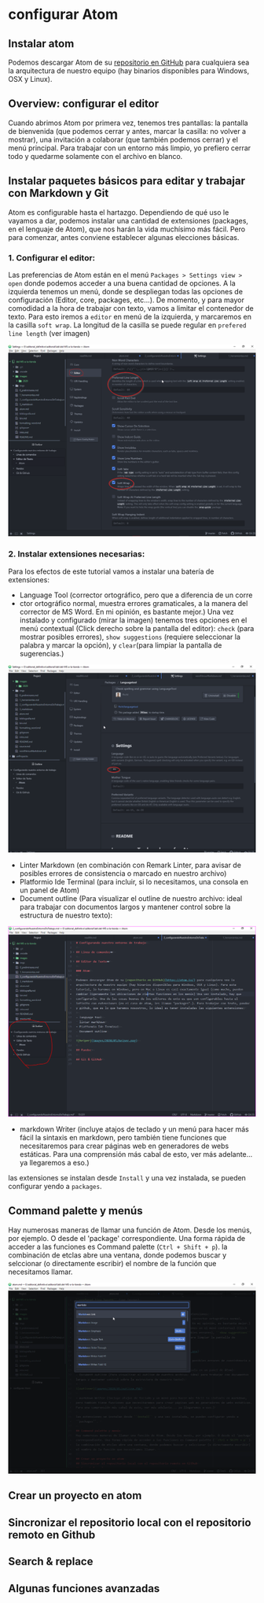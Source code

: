 # configurar Atom

## Instalar atom
Podemos descargar Atom de su [repositorio en GitHub](https://atom.io/) para cualquiera sea la arquitectura de nuestro equipo (hay binarios disponibles para Windows, OSX y Linux).
## Overview: configurar el editor
Cuando abrimos Atom por primera vez, tenemos tres pantallas: la pantalla de bienvenida (que podemos cerrar y antes, marcar la casilla: no volver a mostrar), una invitación a colaborar (que también podemos cerrar) y el menú principal. Para trabajar con un entorno más limpio, yo prefiero cerrar todo y quedarme solamente con el archivo en blanco.
## Instalar paquetes básicos para editar y trabajar con  Markdown y Git
Atom es configurable hasta el hartazgo. Dependiendo de qué uso le vayamos a dar, podemos instalar una cantidad de extensiones (packages, en el lenguaje de Atom), que nos harán la vida muchísimo más fácil. Pero para comenzar, antes conviene establecer algunas elecciones básicas.
### 1. Configurar el editor:
Las preferencias de Atom están en el menú ``Packages > Settings view > open`` donde podemos acceder a una buena cantidad de opciones. A la izquierda tenemos un menú, donde se despliegan todas las opciones de configuración (Editor, core, packages, etc...). De momento, y para mayor comodidad a la hora de trabajar con texto, vamos a limitar el contenedor de texto.  Para esto iremos a ``editor`` en menú de la izquierda, y marcaremos en la casilla ``soft wrap``. La longitud de la casilla se puede regular en ``prefered line length`` (ver imagen)

![configurar editor](images/2020/05/configurar-editor.png)

### 2. Instalar extensiones necesarias:
Para los efectos de este tutorial vamos a instalar una batería de extensiones:
- Language Tool (corrector ortográfico, pero que a diferencia de un corre
-   ctor ortográfico normal, muestra errores gramaticales, a la manera del corrector de MS Word. En mi opinión, es bastante mejor.) Una vez instalado y configurado (mirar la imagen) tenemos tres opciones en el menú contextual (Click derecho sobre la pantalla del editor): ``check`` (para mostrar posibles errores), ``show suggestions`` (requiere seleccionar la palabra y marcar la opción), y ``clear``(para limpiar la pantalla de sugerencias.)

![languageTool configuración](images/2020/05/languageToolConfigLang.png)

- Linter Markdown (en combinación con Remark Linter, para avisar de posibles errores de consistencia o marcado en nuestro archivo)
- Platformio Ide Terminal (para incluir, si lo necesitamos, una consola en un panel de Atom)
- Document outline (Para visualizar el outline de nuestro archivo: ideal para trabajar con documentos largos y mantener control sobre la estructura de nuestro texto):

![outliner](images/2020/05/outline.PNG)

- markdown Writer (incluye atajos de teclado y un menú para hacer más fácil la sintaxis en markdown, pero también tiene funciones que necesitaremos para crear páginas web en generadores de webs estáticas. Para una comprensión más cabal de esto, ver más adelante... ya llegaremos a eso.)

las extensiones se instalan desde ``Install`` y una vez instalada, se pueden configurar yendo a ``packages``.

## Command palette y menús
Hay numerosas maneras de llamar una función de Atom. Desde los menús, por ejemplo. O desde el 'package' correspondiente. Una forma rápida de acceder a las funciones es Command palette (``Ctrl + Shift + p``). la combinación de etclas abre una ventana, donde podemos buscar y selccionar (o directamente escribir) el nombre de la función que necesitamos llamar.

![commandPalette](images/2020/05/command.png)

## Crear un proyecto en atom
## Sincronizar el repositorio local con el repositorio remoto en Github
## Search & replace
## Algunas funciones avanzadas
